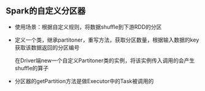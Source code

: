 ## **Spark的自定义分区器**

- 使用场景：根据自定义规则，将数据shuffle到下游RDD的分区

- 定义一个类，继承partitoner，重写方法，获取分区数量，根据输入数据的key获取该数据返回的分区编号

  在Driver端new一个自定义Partitoner类的实例，将该实例传入调用的会产生shuffle的算子

- 分区器的getPartition方法是做Executor中的Task被调用的
